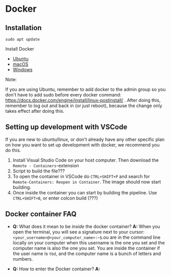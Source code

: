 # Docker

## Installation
  ```
  sudo apt update
  ```
Install Docker
- [Ubuntu](https://www.digitalocean.com/community/tutorials/how-to-install-and-use-docker-on-ubuntu-18-04)
- [macOS](https://docs.docker.com/desktop/mac/install/)
- [Windows](https://www.youtube.com/watch?v=dQw4w9WgXcQ)

Note:

If you are using Ubuntu, remember to add docker to the admin group so you don't have to add sudo 
before every docker command: https://docs.docker.com/engine/install/linux-postinstall/ . After doing 
this, remember to log out and back in (or just reboot), because the change only takes effect after doing this.


## Setting up development with VSCode
If you are new to ubuntu/linux, or don't already have any other specific plan on how you want to set up 
development with docker, we recommend you do this.
1. Install Visual Studio Code on your host computer. Then download the `Remote - Containers`-extension
2. Script to build the file???
3. To open the container in VSCode do `CTRL+SHIFT+P` and search for `Remote-Containers: Reopen in Container`.
The image should now start building.
4. Once inside the container you can start by building the pipeline. Use `CTRL+SHIFT+B`, or enter colcon build (???)



## Docker container FAQ
- **Q:** What does it mean to be *inside* the docker container? **A:** When you open the terminal, you will see a
 signature next to your cursor: `<your_username>@<your_computer_name>:~$`.ou are in the command line locally on
 your computer when this username is the one you set and the computer name is also the one you set. You are
 inside the container if the user name is `tbd`, and the computer name is a bunch of letters and numbers.
 
- **Q:** How to enter the Docker container? **A:** 
